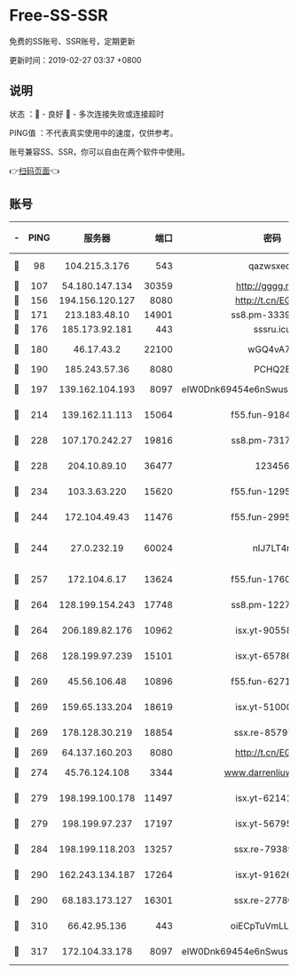 # Free-SS-SSR

免费的SS账号、SSR账号，定期更新

更新时间：2019-02-27 03:37 +0800

## 说明

状态     ：🙂 - 良好 🙁 - 多次连接失败或连接超时

PING值   ：不代表真实使用中的速度，仅供参考。

账号兼容SS、SSR，你可以自由在两个软件中使用。

👉[扫码页面](https://liesauer.github.io/free-ss-ssr.github.io/)👈

## 账号

|-|PING|服务器|端口|密码|加密方式|区域|
|:----:|:----:|:-----:|-----:|:----:|:----:|:----:|
|🙂|98|104.215.3.176|543|qazwsxedc|aes-256-gcm|JP|
|🙂|107|54.180.147.134|30359|http://gggg.rocks|chacha20|KR|
|🙂|156|194.156.120.127|8080|http://t.cn/EGJIyrl|rc4-md5|RU|
|🙂|171|213.183.48.10|14901|ss8.pm-33399389|rc4-md5|RU|
|🙂|176|185.173.92.181|443|sssru.icu|rc4-md5|RU|
|🙂|180|46.17.43.2|22100|wGQ4vA7D|aes-256-gcm|RU|
|🙂|190|185.243.57.36|8080|PCHQ2E|rc4-md5|US|
|🙂|197|139.162.104.193|8097|eIW0Dnk69454e6nSwuspv9DmS201tQ0D|aes-256-cfb|JP|
|🙂|214|139.162.11.113|15064|f55.fun-91846921|aes-256-cfb|SG|
|🙂|228|107.170.242.27|19816|ss8.pm-73178882|aes-256-cfb|US|
|🙂|228|204.10.89.10|36477|123456|aes-256-cfb|US|
|🙂|234|103.3.63.220|15620|f55.fun-12950229|aes-256-cfb|SG|
|🙂|244|172.104.49.43|11476|f55.fun-29951648|aes-256-cfb|SG|
|🙂|244|27.0.232.19|60024|nIJ7LT4n|xchacha20-ietf-poly1305|HK|
|🙂|257|172.104.6.17|13624|f55.fun-17607418|aes-256-cfb|US|
|🙂|264|128.199.154.243|17748|ss8.pm-12277718|aes-256-cfb|SG|
|🙂|264|206.189.82.176|10962|isx.yt-90558804|aes-256-cfb|SG|
|🙂|268|128.199.97.239|15101|isx.yt-65786071|aes-256-cfb|SG|
|🙂|269|45.56.106.48|10896|f55.fun-62719865|aes-256-cfb|US|
|🙂|269|159.65.133.204|18619|isx.yt-51000018|aes-256-cfb|SG|
|🙂|269|178.128.30.219|18854|ssx.re-85797399|aes-256-cfb|SG|
|🙂|269|64.137.160.203|8080|http://t.cn/EGJIyrl|rc4-md5|CA|
|🙂|274|45.76.124.108|3344|www.darrenliuwei.com|aes-256-cfb|AU|
|🙂|279|198.199.100.178|11497|isx.yt-62141946|aes-256-cfb|US|
|🙂|279|198.199.97.237|17197|isx.yt-56795890|aes-256-cfb|US|
|🙂|284|198.199.118.203|13257|ssx.re-79389209|aes-256-cfb|US|
|🙂|290|162.243.134.187|17264|isx.yt-91626213|aes-256-cfb|US|
|🙂|290|68.183.173.127|16301|ssx.re-27780597|aes-256-cfb|US|
|🙂|310|66.42.95.136|443|oiECpTuVmLLxk4Ts|aes-256-cfb|US|
|🙂|317|172.104.33.178|8097|eIW0Dnk69454e6nSwuspv9DmS201tQ0D|aes-256-cfb|SG|
